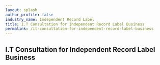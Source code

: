 ```yaml
---
layout: splash 
author_profile: false 
industry_name: Independent Record Label
title: I.T Consultation for Independent Record Label Business
permalink: /it-consultation-for-independent-record-label-business
---
```


## I.T Consultation for Independent Record Label Business